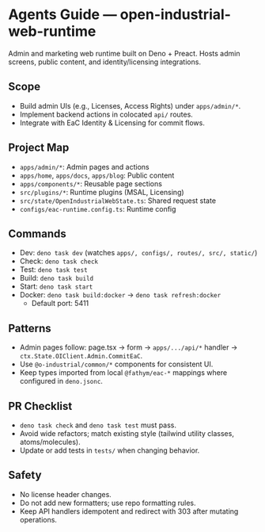 # Agents Guide — open-industrial-web-runtime

Admin and marketing web runtime built on Deno + Preact. Hosts admin screens, public content, and identity/licensing integrations.

## Scope
- Build admin UIs (e.g., Licenses, Access Rights) under `apps/admin/*`.
- Implement backend actions in colocated `api/` routes.
- Integrate with EaC Identity & Licensing for commit flows.

## Project Map
- `apps/admin/*`: Admin pages and actions
- `apps/home`, `apps/docs`, `apps/blog`: Public content
- `apps/components/*`: Reusable page sections
- `src/plugins/*`: Runtime plugins (MSAL, Licensing)
- `src/state/OpenIndustrialWebState.ts`: Shared request state
- `configs/eac-runtime.config.ts`: Runtime config

## Commands
- Dev: `deno task dev` (watches `apps/, configs/, routes/, src/, static/`)
- Check: `deno task check`
- Test: `deno task test`
- Build: `deno task build`
- Start: `deno task start`
- Docker: `deno task build:docker` → `deno task refresh:docker`
  - Default port: 5411

## Patterns
- Admin pages follow: page.tsx → form → `apps/.../api/*` handler → `ctx.State.OIClient.Admin.CommitEaC`.
- Use `@o-industrial/common/*` components for consistent UI.
- Keep types imported from local `@fathym/eac-*` mappings where configured in `deno.jsonc`.

## PR Checklist
- `deno task check` and `deno task test` must pass.
- Avoid wide refactors; match existing style (tailwind utility classes, atoms/molecules).
- Update or add tests in `tests/` when changing behavior.

## Safety
- No license header changes.
- Do not add new formatters; use repo formatting rules.
- Keep API handlers idempotent and redirect with 303 after mutating operations.

